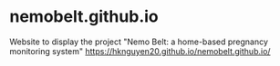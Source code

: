 # nemobelt.github.io
Website to display the project "Nemo Belt: a home-based pregnancy monitoring system"
https://hknguyen20.github.io/nemobelt.github.io/
